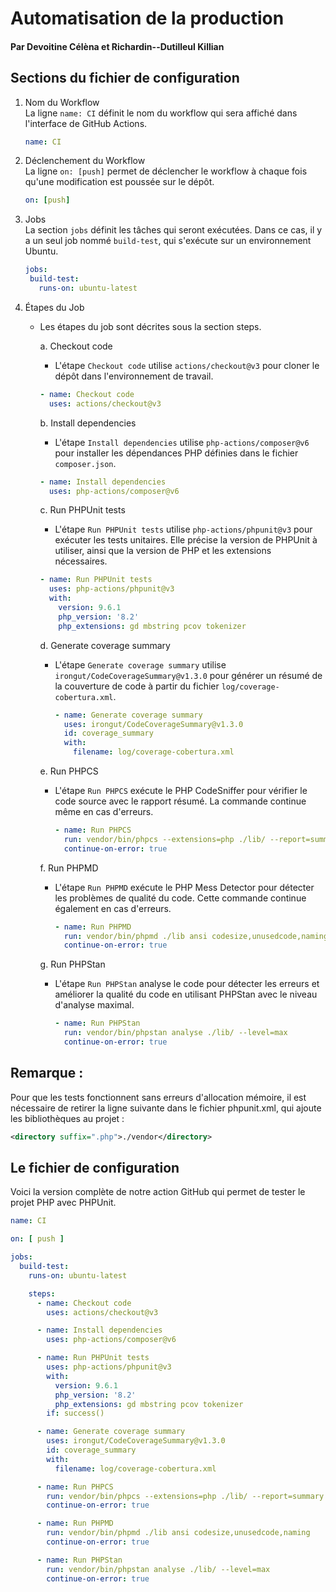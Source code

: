Automatisation de la production
==============================

#### Par Devoitine Célèna et Richardin--Dutilleul Killian

## Sections du fichier de configuration

1. Nom du Workflow <br>
   La ligne ``name: CI`` définit le nom du workflow qui sera affiché dans l'interface de GitHub Actions.
   ```yaml
   name: CI
   ```

2. Déclenchement du Workflow <br>
   La ligne ``on: [push]`` permet de déclencher le workflow à chaque fois qu'une modification est poussée sur le
   dépôt.
   ```yaml
   on: [push]
   ```

3. Jobs <br>
   La section ``jobs`` définit les tâches qui seront exécutées. Dans ce cas, il y a un seul job nommé ``build-test``,
   qui s'exécute sur un environnement Ubuntu.
   ```yaml
   jobs:
    build-test:
      runs-on: ubuntu-latest
   ```

4. Étapes du Job <br>

    - Les étapes du job sont décrites sous la section steps. <br>

      a. Checkout code <br>
        - L'étape ``Checkout code`` utilise ``actions/checkout@v3`` pour cloner le dépôt dans l'environnement de
          travail. <br>
         ```yaml
         - name: Checkout code 
           uses: actions/checkout@v3
         ```

      b. Install dependencies <br>
        - L'étape ``Install dependencies`` utilise ``php-actions/composer@v6`` pour installer les dépendances PHP
          définies dans le fichier ``composer.json``. <br>
         ```yaml
         - name: Install dependencies
           uses: php-actions/composer@v6
         ```

      c. Run PHPUnit tests <br>
        - L'étape ``Run PHPUnit tests`` utilise ``php-actions/phpunit@v3`` pour exécuter les tests unitaires. Elle
          précise la version de PHPUnit à utiliser, ainsi que la version de PHP et les extensions nécessaires. <br>
         ```yaml
         - name: Run PHPUnit tests
           uses: php-actions/phpunit@v3
           with:
             version: 9.6.1
             php_version: '8.2'
             php_extensions: gd mbstring pcov tokenizer
         ```

      d. Generate coverage summary <br>
        - L'étape ``Generate coverage summary`` utilise ``irongut/CodeCoverageSummary@v1.3.0`` pour générer un résumé de
          la couverture de code à partir du fichier ``log/coverage-cobertura.xml``. <br>
          ```yaml
          - name: Generate coverage summary
            uses: irongut/CodeCoverageSummary@v1.3.0
            id: coverage_summary
            with:
              filename: log/coverage-cobertura.xml
          ```

      e. Run PHPCS <br>
        - L'étape ``Run PHPCS`` exécute le PHP CodeSniffer pour vérifier le code source avec le rapport résumé. La
          commande continue même en cas d'erreurs. <br>
          ```yaml
          - name: Run PHPCS
            run: vendor/bin/phpcs --extensions=php ./lib/ --report=summary
            continue-on-error: true
          ```

      f. Run PHPMD <br>
        - L'étape ``Run PHPMD`` exécute le PHP Mess Detector pour détecter les problèmes de qualité du code. Cette
          commande continue également en cas d'erreurs. <br>
          ```yaml
          - name: Run PHPMD
            run: vendor/bin/phpmd ./lib ansi codesize,unusedcode,naming
            continue-on-error: true
          ```

      g. Run PHPStan <br>
        - L'étape ``Run PHPStan`` analyse le code pour détecter les erreurs et améliorer la qualité du code en utilisant
          PHPStan avec le niveau d'analyse maximal. <br>
          ```yaml
          - name: Run PHPStan
            run: vendor/bin/phpstan analyse ./lib/ --level=max
            continue-on-error: true
          ```

## Remarque :

Pour que les tests fonctionnent sans erreurs d'allocation mémoire, il est nécessaire de retirer la ligne suivante dans
le fichier phpunit.xml, qui ajoute les bibliothèques au projet :

```xml
<directory suffix=".php">./vendor</directory>
```

## Le fichier de configuration

Voici la version complète de notre action GitHub qui permet de tester le projet PHP avec PHPUnit. <br>

```yaml
name: CI

on: [ push ]

jobs:
  build-test:
    runs-on: ubuntu-latest

    steps:
      - name: Checkout code
        uses: actions/checkout@v3

      - name: Install dependencies
        uses: php-actions/composer@v6

      - name: Run PHPUnit tests
        uses: php-actions/phpunit@v3
        with:
          version: 9.6.1
          php_version: '8.2'
          php_extensions: gd mbstring pcov tokenizer
        if: success()

      - name: Generate coverage summary
        uses: irongut/CodeCoverageSummary@v1.3.0
        id: coverage_summary
        with:
          filename: log/coverage-cobertura.xml

      - name: Run PHPCS
        run: vendor/bin/phpcs --extensions=php ./lib/ --report=summary
        continue-on-error: true

      - name: Run PHPMD
        run: vendor/bin/phpmd ./lib ansi codesize,unusedcode,naming
        continue-on-error: true

      - name: Run PHPStan
        run: vendor/bin/phpstan analyse ./lib/ --level=max
        continue-on-error: true
```
